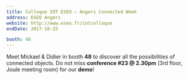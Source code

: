 ```yaml
---
title: Colloque IOT ESEO – Angers Connected Week
address: ESEO Angers
website: http://www.eseo.fr/iotcolloque
endDate: 2017-10-25

booth: 48
---
```


Meet Mickael & Didier in booth **48** to discover all the possibilities of connected objects.
Do not miss **conference &#x23;23 @ 2.30pm** (3rd floor, Joule meeting room) for our **demo**!
